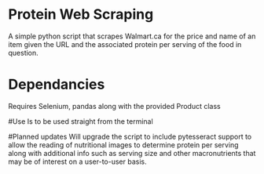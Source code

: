 # Protein Web Scraping
 A simple python script that scrapes Walmart.ca for the price and name of an item given the URL and the associated protein per serving of the food in question.
 
# Dependancies
 Requires Selenium, pandas along with the provided Product class
 
#Use
 Is to be used straight from the terminal 
 
#Planned updates
 Will upgrade the script to include pytesseract support to allow the reading of nutritional images to determine protein per serving along with additional info such as serving size and other macronutrients that may be of interest on a user-to-user basis.
 
 
